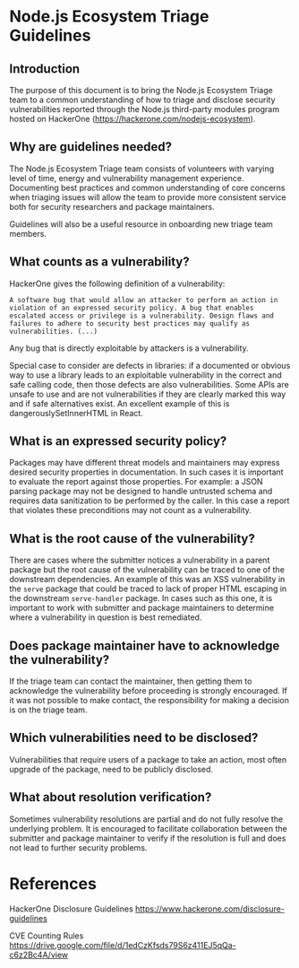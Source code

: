 # Node.js Ecosystem Triage Guidelines

## Introduction

The purpose of this document is to bring the Node.js Ecosystem Triage team to a common understanding of how to triage and disclose security vulnerabilities reported through the Node.js third-party modules program hosted on HackerOne (https://hackerone.com/nodejs-ecosystem).

## Why are guidelines needed?

The Node.js Ecosystem Triage team consists of volunteers with varying level of time, energy and vulnerability management experience. Documenting best practices and common understanding of core concerns when triaging issues will allow the team to provide more consistent service both for security researchers and package maintainers.

Guidelines will also be a useful resource in onboarding new triage team members. 

## What counts as a vulnerability?

HackerOne gives the following definition of a vulnerability:

```
A software bug that would allow an attacker to perform an action in violation of an expressed security policy. A bug that enables escalated access or privilege is a vulnerability. Design flaws and failures to adhere to security best practices may qualify as vulnerabilities. (...)
```

Any bug that is directly exploitable by attackers is a vulnerability.

Special case to consider are defects in libraries: if a documented or obvious way to use a library leads to an exploitable vulnerability in the correct and safe calling code, then those defects are also vulnerabilities. Some APIs are unsafe to use and are not vulnerabilities if they are clearly marked this way and if safe alternatives exist. An excellent example of this is dangerouslySetInnerHTML in React.

## What is an expressed security policy?

Packages may have different threat models and maintainers may express desired security properties in documentation. In such cases it is important to evaluate the report against those properties. For example: a JSON parsing package may not be designed to handle untrusted schema and requires data sanitization to be performed by the caller. In this case a report that violates these preconditions may not count as a vulnerability.

## What is the root cause of the vulnerability?

There are cases where the submitter notices a vulnerability in a parent package but the root cause of the vulnerability can be traced to one of the downstream dependencies. An example of this was an XSS vulnerability in the `serve` package that could be traced to lack of proper HTML escaping in the downstream `serve-handler` package. In cases such as this one, it is important to work with submitter and package maintainers to determine where a vulnerability in question is best remediated.

## Does package maintainer have to acknowledge the vulnerability?

If the triage team can contact the maintainer, then getting them to acknowledge the vulnerability before proceeding is strongly encouraged. If it was not possible to make contact, the responsibility for making a decision is on the triage team.

## Which vulnerabilities need to be disclosed?

Vulnerabilities that require users of a package to take an action, most often upgrade of the package, need to be publicly disclosed.

## What about resolution verification?

Sometimes vulnerability resolutions are partial and do not fully resolve the underlying problem. It is encouraged to facilitate collaboration between the submitter and package maintainer to verify if the resolution is full and does not lead to further security problems.

# References

HackerOne Disclosure Guidelines
https://www.hackerone.com/disclosure-guidelines

CVE Counting Rules
https://drive.google.com/file/d/1edCzKfsds79S6z411EJ5qQa-c6z2Bc4A/view 
